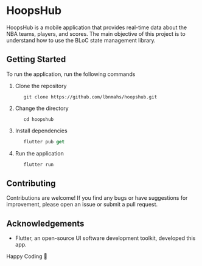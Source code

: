 # HoopsHub

HoopsHub is a mobile application that provides real-time data about the NBA teams, players, and scores. The main objective of this project is to understand how to use the BLoC state management library.

## Getting Started

To run the application, run the following commands

1. Clone the repository
    ```git
       git clone https://github.com/lbnmahs/hoopshub.git
    ```

2. Change the directory
    ```git
       cd hoopshub
    ```

3. Install dependencies
    ```dart
       flutter pub get
    ```

4. Run the application
    ```dart
       flutter run
    ```
## Contributing

Contributions are welcome! If you find any bugs or have suggestions for improvement, please open an issue or submit a pull request.


## Acknowledgements

* Flutter, an open-source UI software development toolkit, developed this app.

Happy Coding 🚀
